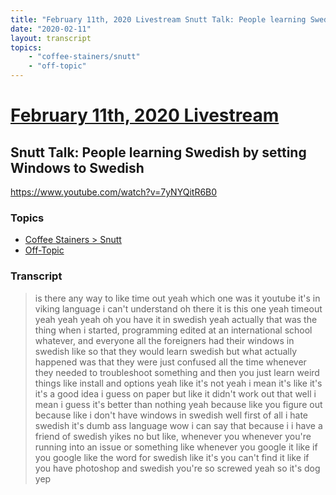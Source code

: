 ```yaml
---
title: "February 11th, 2020 Livestream Snutt Talk: People learning Swedish by setting Windows to Swedish"
date: "2020-02-11"
layout: transcript
topics:
    - "coffee-stainers/snutt"
    - "off-topic"
---
```

# [February 11th, 2020 Livestream](../2020-02-11.md)
## Snutt Talk: People learning Swedish by setting Windows to Swedish
https://www.youtube.com/watch?v=7yNYQitR6B0

### Topics
* [Coffee Stainers > Snutt](../topics/coffee-stainers/snutt.md)
* [Off-Topic](../topics/off-topic.md)

### Transcript

> is there any way to like time out yeah which one was it youtube it's in viking language i can't understand oh there it is this one yeah timeout yeah yeah yeah oh you have it in swedish yeah actually that was the thing when i started, programming edited at an international school whatever, and everyone all the foreigners had their windows in swedish like so that they would learn swedish but what actually happened was that they were just confused all the time whenever they needed to troubleshoot something and then you just learn weird things like install and options yeah like it's not yeah i mean it's like it's it's a good idea i guess on paper but like it didn't work out that well i mean i guess it's better than nothing yeah because like you figure out because like i don't have windows in swedish well first of all i hate swedish it's dumb ass language wow i can say that because i i have a friend of swedish yikes no but like, whenever you whenever you're running into an issue or something like whenever you google it like if you google like the word for swedish like it's you can't find it like if you have photoshop and swedish you're so screwed yeah so it's dog yep

